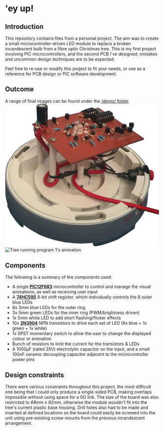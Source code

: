 # 'ey up!

## Introduction
This repository contains files from a personal project. The aim was to create a small microcontroller-driven LED module to replace a broken incandescent bulb from a fibre optic Christmas tree. This is my first project involving PIC microcontrollers, and the second PCB I've designed; mistakes and uncommon design techniques are to be expected.

Feel free to re-use or modify this project to fit your needs, or use as a reference for PCB design or PIC software development.

## Outcome
A range of final images can be found under the [/demo/ folder](/demo).
<img src="demo/pcb-final.jpg" alt="Final PCB setup" width="600"/>
<img src="demo/prog1-demo.gif" alt="Tree running program 1's animation" width="300"/>

## Components
The following is a summary of the components used:
- A single [**PIC12F683**](https://www.microchip.com/wwwproducts/en/PIC12F683) microcontroller to control and manage the visual animations, as well as receiving user input
- A [**74HC595**](http://www.ti.com/lit/ds/symlink/sn74hc595.pdf) 8-bit shift register, which individually controls the 8 outer blue LEDs
- 8x 3mm blue LEDs for the outer ring
- 3x 5mm green LEDs for the inner ring (PWM/brightness driven)
- 1x 5mm white LED to add short flashing/flicker effects
- 10x [**2N3904**](https://www.onsemi.com/pub/Collateral/2N3903-D.PDF) NPN transistors to drive each set of LED (8x blue + 1x green + 1x white)
- 1x SPST momentary switch to allow the user to change the displayed colour or animation
- Bunch of resistors to limit the current for the transistors & LEDs
- A 1000μF (rated 25V) electrolytic capacitor on the input, and a small 100nF ceramic decoupling capacitor adjacent to the microcontroller power pins

## Design constraints
There were various constraints throughout this project, the most difficult one being that I could only produce a single-sided PCB, making overlaps impossible without using space for a 0Ω link. The size of the board was also restricted to *68mm x 92mm*, otherwise the module wouldn't fit into the tree's current plastic base housing. Drill holes also had to be made and inserted at defined locations so the board could easily be screwed into the unit using pre-existing screw mounts from the previous incandescent arrangement.